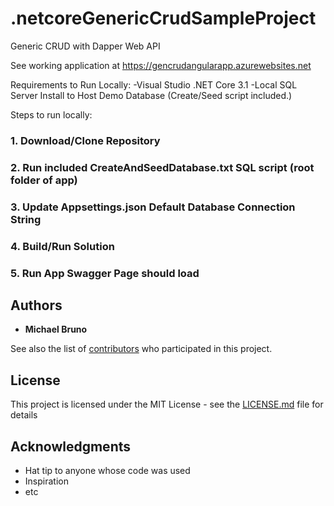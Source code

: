 # .netcoreGenericCrudSampleProject
Generic CRUD with Dapper Web API

See working application at https://gencrudangularapp.azurewebsites.net

Requirements to Run Locally:
-Visual Studio .NET Core 3.1
-Local SQL Server Install to Host Demo Database (Create/Seed script included.)

Steps to run locally:
### 1. Download/Clone Repository
### 2. Run included CreateAndSeedDatabase.txt SQL script (root folder of app)
### 3. Update Appsettings.json Default Database Connection String
### 4. Build/Run Solution
### 5. Run App Swagger Page should load

## Authors

* **Michael Bruno** 

See also the list of [contributors](https://github.com/your/project/contributors) who participated in this project.

## License

This project is licensed under the MIT License - see the [LICENSE.md](LICENSE.md) file for details

## Acknowledgments

* Hat tip to anyone whose code was used
* Inspiration
* etc


